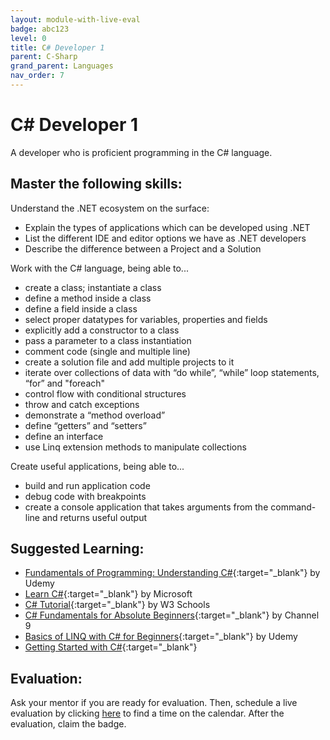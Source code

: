 ```yaml
---
layout: module-with-live-eval
badge: abc123
level: 0
title: C# Developer 1
parent: C-Sharp
grand_parent: Languages
nav_order: 7
---
```

# C# Developer 1

A developer who is proficient programming in the C# language.

## Master the following skills:

Understand the .NET ecosystem on the surface:

- Explain the types of applications which can be developed using .NET
- List the different IDE and editor options we have as .NET developers
- Describe the difference between a Project and a Solution

Work with the C# language, being able to...

- create a class; instantiate a class
- define a method inside a class
- define a field inside a class
- select proper datatypes for variables, properties and fields
- explicitly add a constructor to a class
- pass a parameter to a class instantiation
- comment code (single and multiple line)
- create a solution file and add multiple projects to it
- iterate over collections of data with “do while”, “while” loop statements, “for” and "foreach"
- control flow with conditional structures
- throw and catch exceptions
- demonstrate a “method overload”
- define “getters” and “setters”
- define an interface
- use Linq extension methods to manipulate collections

Create useful applications, being able to...

- build and run application code
- debug code with breakpoints
- create a console application that takes arguments from the command-line and returns useful output

## Suggested Learning:

- [Fundamentals of Programming: Understanding C#](https://www.udemy.com/course/understandingc/){:target="\_blank"} by Udemy
- [Learn C#](https://dotnet.microsoft.com/learn/csharp){:target="\_blank"} by Microsoft
- [C# Tutorial](https://www.w3schools.com/cs/){:target="\_blank"} by W3 Schools
- [C# Fundamentals for Absolute Beginners](https://channel9.msdn.com/Series/CSharp-Fundamentals-for-Absolute-Beginners?l=Lvld4EQIC_2706218949){:target="\_blank"} by Channel 9
- [Basics of LINQ with C# for Beginners](https://www.udemy.com/course/basics-of-linq-with-c-for-beginners/){:target="\_blank"} by Udemy
- [Getting Started with C#](https://www.youtube.com/watch?v=h7aIzCkmbl8&list=PLLWMQd6PeGY2GVsQZ-u3DPXqwwKW8MkiP){:target="\_blank"}

## Evaluation:

Ask your mentor if you are ready for evaluation. Then, schedule a live evaluation by clicking [here](https://api.logro.io/widget/appointment/codex-evals/full-stack) to find a time on the calendar. After the evaluation, claim the badge.
